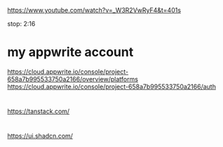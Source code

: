 https://www.youtube.com/watch?v=_W3R2VwRyF4&t=401s

stop: 2:16


# my appwrite account

https://cloud.appwrite.io/console/project-658a7b995533750a2166/overview/platforms
https://cloud.appwrite.io/console/project-658a7b995533750a2166/auth


# 
https://tanstack.com/

#
https://ui.shadcn.com/